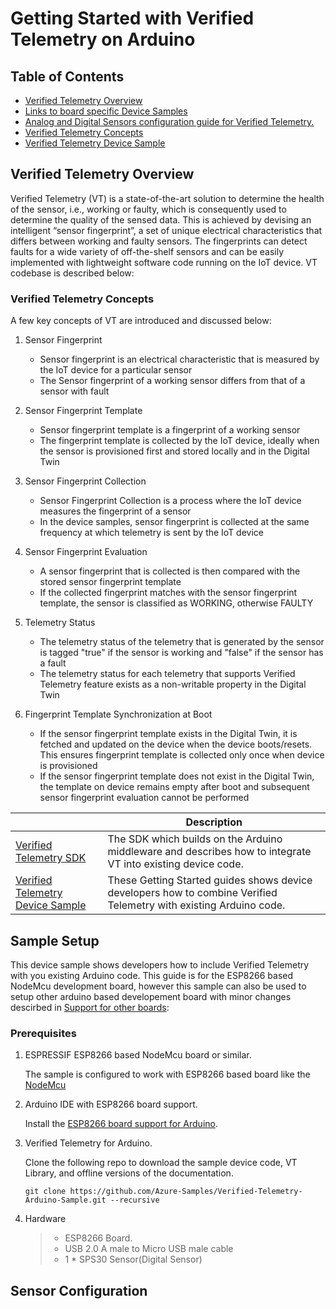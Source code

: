 
# Getting Started with Verified Telemetry on Arduino

## Table of Contents

* [Verified Telemetry Overview](#verified-telemetry-overview)
* [Links to board specific Device Samples](#sample-setup)
* [Analog and Digital Sensors configuration guide for Verified Telemetry.](#sensor-configuration)
* [Verified Telemetry Concepts](#calibration-and-testing)
* [Verified Telemetry Device Sample](#compatablitity-with-other-boards)

## Verified Telemetry Overview

Verified Telemetry (VT) is a state-of-the-art solution to determine the health of the sensor, i.e., working or faulty, which is consequently used to determine the quality of the sensed data. This is achieved by devising an intelligent “sensor fingerprint”, a set of unique electrical characteristics that differs between working and faulty sensors. The fingerprints can detect faults for a wide variety of off-the-shelf sensors and can be easily implemented with lightweight software code running on the IoT device. VT codebase is described below:

### Verified Telemetry Concepts

A few key concepts of VT are introduced and discussed below:

1. Sensor Fingerprint
    * Sensor fingerprint is an electrical characteristic that is measured by the IoT device for a particular sensor
    * The Sensor fingerprint of a working sensor differs from that of a sensor with fault

1. Sensor Fingerprint Template
    * Sensor fingerprint template is a fingerprint of a working sensor
    * The fingerprint template is collected by the IoT device, ideally when the sensor is provisioned first and stored locally and in the Digital Twin

1. Sensor Fingerprint Collection
    * Sensor Fingerprint Collection is a process where the IoT device measures the fingerprint of a sensor
    * In the device samples, sensor fingerprint is collected at the same frequency at which telemetry is sent by the IoT device

1. Sensor Fingerprint Evaluation
    * A sensor fingerprint that is collected is then compared with the stored sensor fingerprint template
    * If the collected fingerprint matches with the sensor fingerprint template, the sensor is classified as WORKING, otherwise FAULTY

1. Telemetry Status
    * The telemetry status of the telemetry that is generated by the sensor is tagged "true" if the sensor is working and "false" if the sensor has a fault
    * The telemetry status for each telemetry that supports Verified Telemetry feature exists as a non-writable property in the Digital Twin

1. Fingerprint Template Synchronization at Boot
    * If the sensor fingerprint template exists in the Digital Twin, it is fetched and updated on the device when the device boots/resets. This ensures fingerprint template is collected only once when device is provisioned
    * If the sensor fingerprint template does not exist in the Digital Twin, the template on device remains empty after boot and subsequent sensor fingerprint evaluation cannot be performed

| |Description|
|-|-|
|[Verified Telemetry SDK](/Verified-Telemetry) |The SDK which builds on the Arduino middleware and describes how to integrate VT into existing device code. |
|[Verified Telemetry Device Sample](https://github.com/Azure-Samples/Verified-Telemetry-Arduino-Sample) |These Getting Started guides shows device developers how to combine Verified Telemetry with existing Arduino code. |

## Sample Setup

This device sample shows developers how to include Verified Telemetry with you existing Arduino code. This guide is for the ESP8266 based NodeMcu development board, however this sample can also be used to setup other arduino based developement board with minor changes descirbed in [Support for other boards](#compatablitity-with-other-boards):

### Prerequisites

1. ESPRESSIF ESP8266 based NodeMcu board or similar.
    
    The sample is configured to work with ESP8266 based board like the [NodeMcu](https://www.nodemcu.com/index_en.html)

2. Arduino IDE with ESP8266 board support.

    Install the [ESP8266 board support for Arduino](http://arduino.esp8266.com/Arduino/versions/2.0.0/doc/installing.html).

3. Verified Telemetry for Arduino.


    Clone the following repo to download the sample device code, VT Library, and offline versions of the documentation.

  
    ```shell
    git clone https://github.com/Azure-Samples/Verified-Telemetry-Arduino-Sample.git --recursive
    ```

3. Hardware

    > * ESP8266 Board.
    > * USB 2.0 A male to Micro USB male cable
    > * 1 * SPS30 Sensor(Digital Sensor)

## Sensor Configuration
